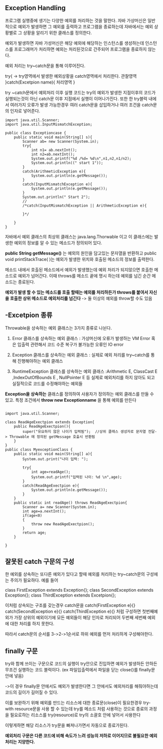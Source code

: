 **Exception Handling**
-
프로그램 실행중에 생기는 다양한 예외를 처리하는 것을 말한다. 자바 가상머신은 일반적으로 예외가 발생하면 그 예외를 출력하고 프로그램을 종료하는데 자바에서는 예외 상황별로 그 상황을 알리기 위한 클래스를 정의한다.

예외가 발생하면 자바 가성머신은 해당 예외에 해당하는 인스턴스를 생성하는데 인스턴스를 프로그래머가 처리하면 예외는 처리된것으로 간주되어 프로그램을 종료하지 않는다.

예외 처리는 try~catch문을 통해 이루어진다.

try{                                 -> try영역에서 발생한 예외상황을 catch영역에서 처리한다. 
    관찰영역 
}catch(Excetpion name){
처리영역
}

try ~catch문에서 예외처리 이후 실행 코드는  try의 예외가 발생한 지점이후의 코드가 실행되는것이 아닌 catch문 이후 지점에서 실행이 이어나가진다. 또한 한 try블럭 내에서 여러가지 오류가 발생 가능한경우
여러 catch문을 삽입하거나 여러 조건을 catch문의 인자로 넣어준다. 

```
import java.util.Scanner;
import java.util.InputMismatchException;

public class Exceptioncase {
    public static void main(String[] s){
        Scanner ab= new Scanner(System.in);
        try{
            int n1= ab.nextInt();
            int n2=ab.nextInt();
            System.out.printf("%d /%d= %d\n",n1,n2,n1/n2);
            System.out.println((" start 1"));
        }
        catch(ArithmeticException e){
            System.out.println(e.getMessage());
        }
        catch(InputMismatchException e){
            System.out.println(e.getMessage());
        }
        System.out.println(" Start 2");
        //
        /*catch(InputMismatchException || ArithmeticException e){

        }*/

    }
}

```

자바에서 예외 클래스의 최상위 클래스는 java.lang.Thorwable 이고 이 클래스에는 발생한 예외의 정보를 알 수 있는 메소드가 정의되어 있다.

**public String getMessage()** 는 예외의 원인을 담고있는 문자열을 반환하고   public void printStackTrace( )는 예외가 발생한 위치와 호출된 메소드의 정보를 출력한다. 

메소드 내에서 호출된 메소드에서 예외가 발생했는데 예외 처리가 되지않으면 호출한 메소드로 예외가 넘어간다. 이때 throws를 메소드 끝에 명시 하는데 예외를 넘긴 순간 메소드는 종료된다.

**예외가 발생 할 수 있는 메소드를 호출 할때는 예외를 처리하든가 throws를 붙여서 자신을 호출한 상위 메소드로 예외처리를 넘긴다** -> 둘 이상의 예외를 throw할 수도 있음

-Excetpion 종류
-
Throwable을 상속하는 예외 클래스는 3가지 종류로 나뉜다.
1. Error 클래스를 상속하는 예외 클래스
: 가상머신에 오류가 발생하는 VM Error  혹은 입출력 관련해서 코드 수준 복구가 불가능한 오류인 IO error

2. Exception 클래스를 상속하는 예외 클래스
: 실제로 예외 처리를 try~catch를 통해 진행해야하는 예외 클래스 

3. RuntimeException 클래스를 상속하는 예외 클래스
:Arithmetic E, ClassCast E ,IndexOutOfBounds E , NullPointer E 등 실제로 예외처리를 하지 않아도 되고 실질적으로 코드를 수정해야하는 예외들

**Exception을 상속하는** 클래스를 정의하여 사용자가 정의하는 예외 클래스를 만들 수 있고. 특정 조건에서 **throw new Exceptionname** 을 통해 예외를 만든다

```

import java.util.Scanner;

class ReadAgeExectpion extends Exception{
    public ReadAgeExectpion(){
        super("유요하지 않은 나이가 입력됨");  //상위 클래스 생성자로 문자열 전달-> Throwable 에 정의된 getMessage 호출시 반환됨
    }
}
public class MyexceptionClass {
    public static void main(String[] a){
        System.out.print("나이 입력: ");

        try{
            int age=readAge();
            System.out.printf("입력된 나이: %d \n",age);
        }
        catch(ReadAgeExectpion e){
            System.out.println(e.getMessage());
        }
    }
    public static int readAge() throws ReadAgeExectpion{
        Scanner a= new Scanner(System.in);
        int age=a.nextInt();
        if(age<0)
        {
            throw new ReadAgeExectpion();
        }
        return age;
    }

}
```
잘못된 catch 구문의 구성
-
한 예외를 상속하는 또다른 예외가 있다고 할때 예외를 처리하는 try~catch문의 구성에는 주의가 필요하다. 예를 들어

class FirstException extends Exception{};
class SecondException extends Exception{};
class ThirdException extends Excetpion{};

이처럼 상속되는 구조를 갖는경우 catch문을
catch(FirstException e}{}
catch(SecondException e}{} catch(ThirdException e){} 처럼 구성하면 첫번째예외가 가장 상위의 예외이기에 모든 예외들이 해당 인자로 처리되어 두번째 세번째 예외에 대한 처리를 하지 못한다. 

따라서 catch문의 순서를 3->2->1순서로 하위 예외를 먼저 처리하게 구성해야한다.

finally 구문
-
try와 함께 쓰이는 구문으로 코드의 실행이 try안으로 진입하면 예외가 발생하든 안하든 무조건 실행하는 코드 블럭이다. (ex 파일입출력에서 파일을 닫는 close()를 finally문 안에 넣음)

->이 경우 finally문 안에서도 예외가 발생한다면 그 안에서도 예외처리를 해줘야하는데 코드의 길이가 길어질 수 있다.

이를 보완하기 위해 예외를 만드는 리소스에 대한 종료문(close)이 필요한경우 try-with resource문을 사용 할 수 있는데 try를 메소드 처럼 사용하는 것으로 종료의 과정을 필요로하는 리소스를 try(resource)로 try의 소괄호 안에 넣어서 사용한다

이렇게하면 해당 리소스가 try문을 빠져나가면서 자동으로 종료가된다.  

**예외처리 구문은 다른 코드에 비해 속도가 느려 성능의 저하로 이어지므로 불필요한 예외처리는 지양한다.**












